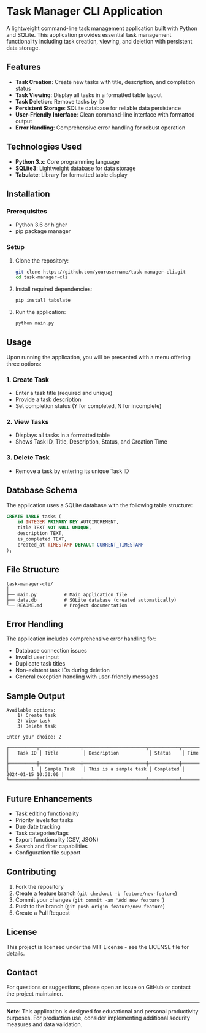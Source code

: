 # Task Manager CLI Application

A lightweight command-line task management application built with Python and SQLite. This application provides essential task management functionality including task creation, viewing, and deletion with persistent data storage.

## Features

- **Task Creation**: Create new tasks with title, description, and completion status
- **Task Viewing**: Display all tasks in a formatted table layout
- **Task Deletion**: Remove tasks by ID
- **Persistent Storage**: SQLite database for reliable data persistence
- **User-Friendly Interface**: Clean command-line interface with formatted output
- **Error Handling**: Comprehensive error handling for robust operation

## Technologies Used

- **Python 3.x**: Core programming language
- **SQLite3**: Lightweight database for data storage
- **Tabulate**: Library for formatted table display

## Installation

### Prerequisites

- Python 3.6 or higher
- pip package manager

### Setup

1. Clone the repository:
   ```bash
   git clone https://github.com/yourusername/task-manager-cli.git
   cd task-manager-cli
   ```

2. Install required dependencies:
   ```bash
   pip install tabulate
   ```

3. Run the application:
   ```bash
   python main.py
   ```

## Usage

Upon running the application, you will be presented with a menu offering three options:

### 1. Create Task
- Enter a task title (required and unique)
- Provide a task description
- Set completion status (Y for completed, N for incomplete)

### 2. View Tasks
- Displays all tasks in a formatted table
- Shows Task ID, Title, Description, Status, and Creation Time

### 3. Delete Task
- Remove a task by entering its unique Task ID

## Database Schema

The application uses a SQLite database with the following table structure:

```sql
CREATE TABLE tasks (
    id INTEGER PRIMARY KEY AUTOINCREMENT,
    title TEXT NOT NULL UNIQUE,
    description TEXT,
    is_completed TEXT,
    created_at TIMESTAMP DEFAULT CURRENT_TIMESTAMP
);
```

## File Structure

```
task-manager-cli/
│
├── main.py          # Main application file
├── data.db          # SQLite database (created automatically)
└── README.md        # Project documentation
```

## Error Handling

The application includes comprehensive error handling for:
- Database connection issues
- Invalid user input
- Duplicate task titles
- Non-existent task IDs during deletion
- General exception handling with user-friendly messages

## Sample Output

```
Available options:
    1) Create task
    2) View task
    3) Delete task

Enter your choice: 2

╒══════════╤═══════════════╤═══════════════════════╤═══════════╤═════════════════════╕
│   Task ID │ Title         │ Description           │ Status    │ Time                │
╞══════════╪═══════════════╪═══════════════════════╪═══════════╪═════════════════════╡
│        1  │ Sample Task   │ This is a sample task │ Completed │ 2024-01-15 10:30:00 │
╘══════════╧═══════════════╧═══════════════════════╧═══════════╧═════════════════════╛
```

## Future Enhancements

- Task editing functionality
- Priority levels for tasks
- Due date tracking
- Task categories/tags
- Export functionality (CSV, JSON)
- Search and filter capabilities
- Configuration file support

## Contributing

1. Fork the repository
2. Create a feature branch (`git checkout -b feature/new-feature`)
3. Commit your changes (`git commit -am 'Add new feature'`)
4. Push to the branch (`git push origin feature/new-feature`)
5. Create a Pull Request

## License

This project is licensed under the MIT License - see the LICENSE file for details.

## Contact

For questions or suggestions, please open an issue on GitHub or contact the project maintainer.

---

**Note**: This application is designed for educational and personal productivity purposes. For production use, consider implementing additional security measures and data validation.